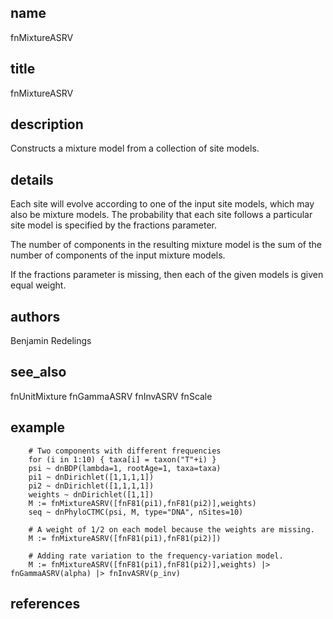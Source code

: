 ## name
fnMixtureASRV
## title
fnMixtureASRV
## description
Constructs a mixture model from a collection of site models.
## details
Each site will evolve according to one of the input site models, which may also
be mixture models.  The probability that each site follows a particular site model
is specified by the fractions parameter.

The number of components in the resulting mixture model is the sum of the number
of components of the input mixture models.

If the fractions parameter is missing, then each of the given models is given equal
weight.

## authors
Benjamin Redelings
## see_also
fnUnitMixture
fnGammaASRV
fnInvASRV
fnScale

## example
        # Two components with different frequencies
        for (i in 1:10) { taxa[i] = taxon("T"+i) }
        psi ~ dnBDP(lambda=1, rootAge=1, taxa=taxa)
        pi1 ~ dnDirichlet([1,1,1,1])
        pi2 ~ dnDirichlet([1,1,1,1])
        weights ~ dnDirichlet([1,1])
        M := fnMixtureASRV([fnF81(pi1),fnF81(pi2)],weights)
        seq ~ dnPhyloCTMC(psi, M, type="DNA", nSites=10)

        # A weight of 1/2 on each model because the weights are missing.
        M := fnMixtureASRV([fnF81(pi1),fnF81(pi2)])

        # Adding rate variation to the frequency-variation model.
        M := fnMixtureASRV([fnF81(pi1),fnF81(pi2)],weights) |> fnGammaASRV(alpha) |> fnInvASRV(p_inv)


        
## references
